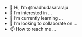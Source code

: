 - 👋 Hi, I’m @madhudasararaju
- 👀 I’m interested in ...
- 🌱 I’m currently learning ...
- 💞️ I’m looking to collaborate on ...
- 📫 How to reach me ...

<!---
madhudasararaju/madhudasararaju is a ✨ special ✨ repository because its `README.md` (this file) appears on your GitHub profile.
You can click the Preview link to take a look at your changes.
--->
